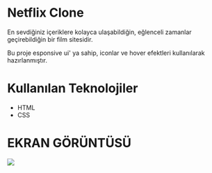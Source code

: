 # Netflix Clone

En sevdiğiniz içeriklere kolayca ulaşabildiğin, eğlenceli zamanlar geçirebildiğin bir film sitesidir.

Bu proje esponsive ui' ya sahip, iconlar ve hover efektleri kullanılarak hazırlanmıştır.

# Kullanılan Teknolojiler

- HTML
- CSS

# EKRAN GÖRÜNTÜSÜ

<img src="netflix-clone.gif"/>
